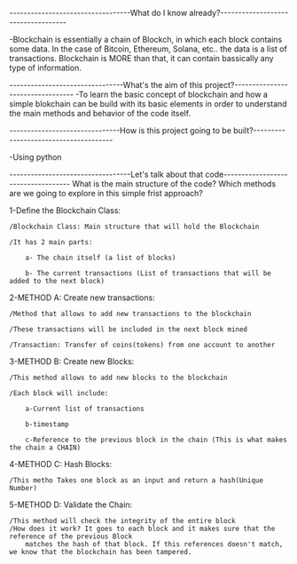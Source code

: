 
----------------------------------What do I know already?-----------------------------------

-Blockchain is essentially a chain of Blockch, in which each block contains some data. In the case of Bitcoin, Ethereum, Solana, etc..
the data is a list of transactions. Blockchain is MORE than that, it can contain bassically any type of information.

--------------------------------What's the aim of this project?---------------------------------
-To learn the basic concept of blockchain and how a simple blokchain can be build with its basic elements
in order to understand the main methods and behavior of the code itself.


-------------------------------How is this project going to be built?--------------------------------------

-Using python


----------------------------------Let's talk about that code-----------------------------------
What is the main structure of the code? Which methods are we going to explore in this simple frist approach?

1-Define the Blockchain Class:

    /Blockchain Class: Main structure that will hold the Blockchain

    /It has 2 main parts:

        a- The chain itself (a list of blocks)

        b- The current transactions (List of transactions that will be added to the next block)


2-METHOD A: Create new transactions:

    /Method that allows to add new transactions to the blockchain

    /These transactions will be included in the next block mined

    /Transaction: Transfer of coins(tokens) from one account to another


3-METHOD B: Create new Blocks:

    /This method allows to add new blocks to the blockchain

    /Each block will include: 

        a-Current list of transactions

        b-timestamp

        c-Reference to the previous block in the chain (This is what makes the chain a CHAIN)


4-METHOD C: Hash Blocks:

    /This metho Takes one block as an input and return a hash(Unique Number)


5-METHOD D: Validate the Chain:

    /This method will check the integrity of the entire block
    /How does it work? It goes to each block and it makes sure that the reference of the previous Block
        matches the hash of that block. If this references doesn't match, we know that the blockchain has been tampered.